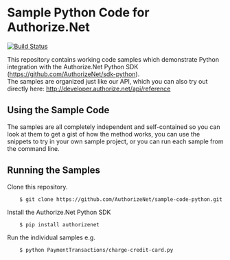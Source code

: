 # Sample Python Code for Authorize.Net
[![Build Status](https://travis-ci.org/AuthorizeNet/sample-code-python.png?branch=master)](https://travis-ci.org/AuthorizeNet/sample-code-python)

This repository contains working code samples which demonstrate Python integration with the Authorize.Net Python SDK (https://github.com/AuthorizeNet/sdk-python).  
The samples are organized just like our API, which you can also try out directly here: http://developer.authorize.net/api/reference


## Using the Sample Code

The samples are all completely independent and self-contained so you can look at them to get a gist of how the method works, you can use the snippets to try in your own sample project, or you can run each sample from the command line.

## Running the Samples
Clone this repository.
```
    $ git clone https://github.com/AuthorizeNet/sample-code-python.git
```  
Install the Authorize.Net Python SDK  
```
    $ pip install authorizenet
```  
Run the individual samples e.g.   
```
    $ python PaymentTransactions/charge-credit-card.py 
```



